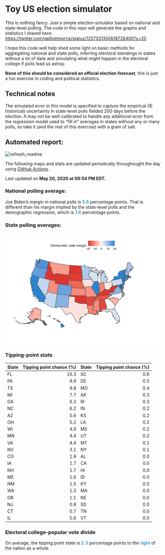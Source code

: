 Toy US election simulator
================

This is nothing fancy. Just a simple election simulator based on
national and state-level polling. The code in this repo will generate
the graphs and statistics I shared here:
<https://twitter.com/gelliottmorris/status/1257331350618726400?s=20>

I hope this code well help shed some light on basic methods for
aggregating national and state polls, inferring electoral standings in
states without a lot of data and simulating what might happen in the
electoral college if polls lead us astray.

**None of this should be considered an official election forecast**,
this is just a fun exercise in coding and political statistics.

## Technical notes

The simulated error in this model is specified to capture the empirical
(IE historical) uncertainty in state-level polls fielded 200 days before
the election. It may not be well-calibrated to handle any additional
error from the regression model used to “fill in” averages in states
without any or many polls, so take it (and the rest of this exercise)
with a grain of salt.

## Automated report:

![refresh\_readme](https://github.com/elliottmorris/toy-us-election-simulator/workflows/refresh_readme/badge.svg)

The following maps and stats are updated periodically throughought the
day using [GitHub Actions](https://github.com/features/actions).

Last updated on **May 20, 2020 at 09:54 PM EDT.**

### National polling average:

Joe Biden’s margin in national polls is
**<span style="color: #3498DB;">5.6</span>** percentage points. That is
different than his margin implied by the state-level polls and the
demographic regression, which is
**<span style="color: #3498DB;">7.6</span>** percentage points.

### State polling averages:

![](README_files/figure-gfm/unnamed-chunk-2-1.png)<!-- -->

### Tipping-point state

| State | Tipping point chance (%) | State | Tipping point chance (%) |
| :---- | -----------------------: | :---- | -----------------------: |
| FL    |                     16.3 | SC    |                      0.6 |
| PA    |                      9.9 | DE    |                      0.5 |
| TX    |                      9.8 | MO    |                      0.4 |
| MI    |                      7.7 | AK    |                      0.3 |
| GA    |                      6.3 | RI    |                      0.3 |
| NC    |                      6.2 | IN    |                      0.2 |
| AZ    |                      5.6 | KS    |                      0.2 |
| OH    |                      5.2 | LA    |                      0.2 |
| WI    |                      4.9 | MS    |                      0.2 |
| MN    |                      4.4 | UT    |                      0.2 |
| VA    |                      4.4 | MT    |                      0.1 |
| NV    |                      3.1 | NY    |                      0.1 |
| CO    |                      1.9 | AL    |                      0.0 |
| IA    |                      1.7 | CA    |                      0.0 |
| NH    |                      1.7 | HI    |                      0.0 |
| ME    |                      1.6 | ID    |                      0.0 |
| NM    |                      1.5 | KY    |                      0.0 |
| WA    |                      1.3 | MA    |                      0.0 |
| OR    |                      1.1 | NE    |                      0.0 |
| NJ    |                      0.8 | SD    |                      0.0 |
| CT    |                      0.7 | TN    |                      0.0 |
| IL    |                      0.6 | VT    |                      0.0 |

### Electoral college-popular vote divide

On average, the tipping point state is
**<span style="color: #3498DB;">2.3</span>** percentage points to the
**<span style="color: #3498DB;">right</span>** of the nation as a whole.
